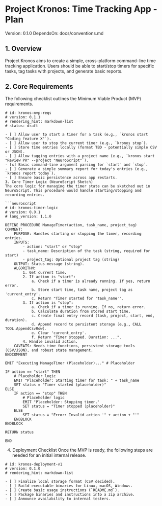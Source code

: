 # Project Kronos: Time Tracking App - Plan

Version: 0.1.0
DependsOn: docs/conventions.md

## 1. Overview

Project Kronos aims to create a simple, cross-platform command-line time tracking application. Users should be able to start/stop timers for specific tasks, tag tasks with projects, and generate basic reports.

## 2. Core Requirements

The following checklist outlines the Minimum Viable Product (MVP) requirements.

```neurodata-checklist
# id: kronos-mvp-reqs
# version: 0.1.1
# rendering_hint: markdown-list
# status: draft

- [ ] Allow user to start a timer for a task (e.g., `kronos start "Coding feature X"`).
- [ ] Allow user to stop the current timer (e.g., `kronos stop`).
- [ ] Store time entries locally (format TBD - potentially simple CSV or JSON).
- [ ] Allow tagging entries with a project name (e.g., `kronos start "Review PR" --project "NeuroScript"`).
- [x] Basic command-line argument parsing for `start` and `stop`.
- [ ] Generate a simple summary report for today's entries (e.g., `kronos report today`).
- [ ] Ensure basic persistence across app restarts.
3. Core Timer Logic (NeuroScript Sketch)
The core logic for managing the timer state can be sketched out in NeuroScript. This procedure would handle starting/stopping and recording entries.

```neuroscript
# id: kronos-timer-logic
# version: 0.0.1
# lang_version: 1.1.0

DEFINE PROCEDURE ManageTimer(action, task_name, project_tag)
COMMENT:
    PURPOSE: Handles starting or stopping the timer, recording entries.
    INPUTS:
        - action: "start" or "stop"
        - task_name: Description of the task (string, required for start)
        - project_tag: Optional project tag (string)
    OUTPUT: Status message (string).
    ALGORITHM:
        1. Get current time.
        2. If action is "start":
            a. Check if a timer is already running. If yes, return error.
            b. Store start time, task name, project tag as 'current_entry'.
            c. Return "Timer started for 'task_name'".
        3. If action is "stop":
            a. Check if a timer is running. If no, return error.
            b. Calculate duration from stored start time.
            c. Create final entry record (task, project, start, end, duration).
            d. Append record to persistent storage (e.g., CALL TOOL.AppendCsvRow).
            e. Clear 'current_entry'.
            f. Return "Timer stopped. Duration: ...".
        4. Handle invalid action.
    CAVEATS: Needs time functions, persistent storage tools (CSV/JSON), and robust state management.
ENDCOMMENT

EMIT "Executing ManageTimer (Placeholder)..." # Placeholder

IF action == "start" THEN
    # Placeholder logic
    EMIT "Placeholder: Starting timer for task: " + task_name
    SET status = "Timer started (placeholder)"
ELSE
    IF action == "stop" THEN
        # Placeholder logic
        EMIT "Placeholder: Stopping timer."
        SET status = "Timer stopped (placeholder)"
    ELSE
        SET status = "Error: Invalid action '" + action + "'"
    ENDBLOCK
ENDBLOCK

RETURN status

END
```

4. Deployment Checklist
Once the MVP is ready, the following steps are needed for an initial internal release.

```neurodata-checklis
# id: kronos-deployment-v1
# version: 0.1.0
# rendering_hint: markdown-list

- [ ] Finalize local storage format (CSV decided).
- [ ] Build executable binaries for Linux, macOS, Windows.
- [ ] Create basic usage instructions (`README.md`).
- [ ] Package binaries and instructions into a zip archive.
- [ ] Announce availability to internal testers.
